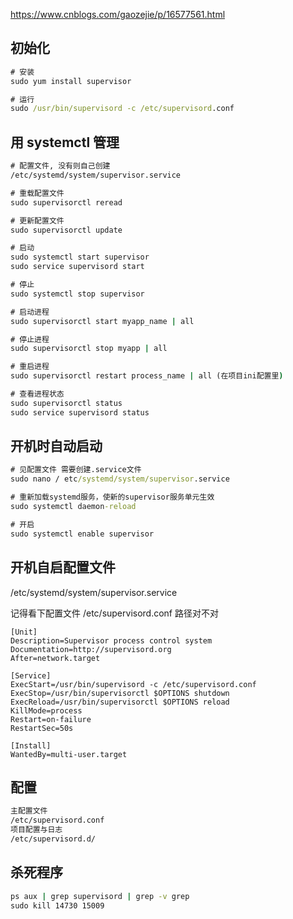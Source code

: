 https://www.cnblogs.com/gaozejie/p/16577561.html

## 初始化

```cmd
# 安装
sudo yum install supervisor

# 运行
sudo /usr/bin/supervisord -c /etc/supervisord.conf
```

## 用 systemctl 管理

```cmd
# 配置文件, 没有则自己创建
/etc/systemd/system/supervisor.service

# 重载配置文件
sudo supervisorctl reread

# 更新配置文件
sudo supervisorctl update

# 启动
sudo systemctl start supervisor
sudo service supervisord start

# 停止
sudo systemctl stop supervisor

# 启动进程
sudo supervisorctl start myapp_name | all

# 停止进程
sudo supervisorctl stop myapp | all

# 重启进程
sudo supervisorctl restart process_name | all (在项目ini配置里)

# 查看进程状态
sudo supervisorctl status
sudo service supervisord status


```

## 开机时自动启动

```cmd
# 见配置文件 需要创建.service文件
sudo nano / etc/systemd/system/supervisor.service

# 重新加载systemd服务，使新的supervisor服务单元生效
sudo systemctl daemon-reload

# 开启
sudo systemctl enable supervisor

```

## 开机自启配置文件

/etc/systemd/system/supervisor.service

记得看下配置文件 /etc/supervisord.conf 路径对不对

```plaintext
[Unit]
Description=Supervisor process control system
Documentation=http://supervisord.org
After=network.target

[Service]
ExecStart=/usr/bin/supervisord -c /etc/supervisord.conf
ExecStop=/usr/bin/supervisorctl $OPTIONS shutdown
ExecReload=/usr/bin/supervisorctl $OPTIONS reload
KillMode=process
Restart=on-failure
RestartSec=50s

[Install]
WantedBy=multi-user.target

```

## 配置

```cmd
主配置文件
/etc/supervisord.conf
项目配置与日志
/etc/supervisord.d/

```

## 杀死程序

```cmd
ps aux | grep supervisord | grep -v grep
sudo kill 14730 15009
```
